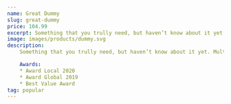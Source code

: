 ```yaml
---
name: Great Dummy
slug: great-dummy
price: 104.99
excerpt: Something that you trully need, but haven’t know about it yet
image: images/products/dummy.svg
description: 
    Something that you trully need, but haven’t know about it yet. Multiple winner of Community Awarads.

    Awards:
    * Award Local 2020
    * Award Global 2019 
    * Best Value Award
tag: popular
---
```

